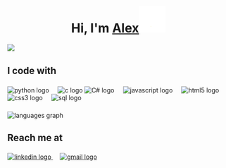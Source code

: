 ###

<p align="center">
  <h1 align="center">Hi, I'm <a href="https://github.com/Nachofc333">Alex<a><img src="https://github.com/Kathryn-Jie/Kathryn-Jie/blob/main/wave.gif" width="60px"/></h1>
    
  <img src="https://cdn.pixabay.com/photo/2023/07/18/15/02/banner-8135029_1280.png" height=""/> 
</p>

###

<h2 align="left">I code with</h2>

###

<div align="left">
  <img
    src="https://cdn.jsdelivr.net/gh/devicons/devicon/icons/python/python-original.svg"
    alt="python logo"
    width="40"
  />
  <span style="display:inline-block;width:12px;"></span>
  <img
    src="https://cdn.jsdelivr.net/gh/devicons/devicon/icons/c/c-original.svg"
    alt="c logo"
    width="40"
  />
  <img
  src="https://cdn.jsdelivr.net/gh/devicons/devicon/icons/csharp/csharp-original.svg"
  alt="C# logo"
  width="40"
  />
  <span style="display:inline-block;width:12px;"></span>
  <img
    src="https://cdn.jsdelivr.net/gh/devicons/devicon/icons/javascript/javascript-original.svg"
    alt="javascript logo"
    width="40"
  />
  <span style="display:inline-block;width:12px;"></span>
  <img
    src="https://cdn.jsdelivr.net/gh/devicons/devicon/icons/html5/html5-original.svg"
    alt="html5 logo"
    width="40"
  />
  <span style="display:inline-block;width:12px;"></span>
  <img
    src="https://cdn.jsdelivr.net/gh/devicons/devicon/icons/css3/css3-original.svg"
    alt="css3 logo"
    width="40"
  />
  <span style="display:inline-block;width:12px;"></span>
  <img
    src="https://encrypted-tbn0.gstatic.com/images?q=tbn:ANd9GcQMMMws7rPtchjHY5odL-gMT_qlY3ASpQPQWw&s"
    alt="sql logo"
    width="40"
  />
</div>

###

<div align="left">
  <img src="https://github-readme-stats.vercel.app/api/top-langs?username=alejandrocuestagarcia&locale=en&hide_title=false&layout=compact&card_width=320&langs_count=6&theme=dracula&hide_border=false&order=2" height="150" alt="languages graph"  />
</div>

###

<h2 align="left">Reach me at</h2>

###

<div align="left">
  <a href="https://www.linkedin.com/in/alejandro-cuesta-garcia" target="_blank">
    <img src="https://cdn.jsdelivr.net/gh/devicons/devicon/icons/linkedin/linkedin-original.svg" width="40" height="40" alt="linkedin logo" />
  </a>
  <span style="display:inline-block;width:12px;"></span>
  <a href="mailto:n.alejandro.cuesta.garcia@gmail.com" target="_blank">
    <img src="https://upload.wikimedia.org/wikipedia/commons/4/4e/Gmail_Icon.png" width="40" height="40" alt="gmail logo" />
  </a>
</div>

###
